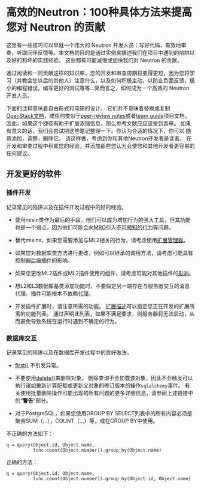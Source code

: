# 高效的Neutron：100种具体方法来提高您对 Neutron 的贡献

这里有一些技巧可以早就一个伟大的 Neutron 开发人员：写好代码，有效地审查，听取同伴反馈等。本文档的目的是通过实例来描述我们在项目中遇到的陷阱以及好的和坏的实践经验， 这些都有可能减慢或加快我们对 Neutron 的贡献。

通过阅读和一同贡献这样的知识库，您的开发和审查周期将变得更短，因为您将学习（并教会您以后的其他人）注意什么，以及如何积极主动，以防止负面反馈，极小的编程错误，编写更好的测试等等...简而言之，如何成为一个高效的 Neutron 开发人员。

下面的注释意味着自由形式和简短的设计。 它们并不意味着替换或复制[OpenStack文档](http://docs.openstack.org/)，或任何类似于[peer-review notes](http://docs.openstack.org/infra/manual/developers.html#peer-review)或者[team guide](http://docs.openstack.org/project-team-guide/)项目文档。 因此，如果这个捷径有助于扩展浓缩信息，那么参考文献应应该受到青睐。 如果有意义的话，我们会尝试把这些笔记整理一下。你认为合适的情况下，你可以 随意添加，调整，删除它。 请这样做，考虑到你和其他Neutron开发者是读者。 在开发和审查过程中积累您的经验，并添加那些您认为会使您和其他开发者更容易的任何建议。

## 开发更好的软件

### 插件开发

记录常见的陷阱以及在插件开发过程中的好的经验。

* 使用mixin类作为最后的手段。他们可以成为增加行为的强大工具，但其功能也是一个弱点，因为他们可能会向[MRO](https://www.python.org/download/releases/2.3/mro/)引入[不可预知的行为](https://review.openstack.org/#/c/121290/)等问题。

* 替代mixins，如果您需要添加与ML2相关的行为，请考虑使用[扩展管理器](http://specs.openstack.org/openstack/neutron-specs/specs/juno/neutron-ml2-mechanismdriver-extensions.html)。

* 如果您对数据库类方法进行更改，例如可以继承的调用方法，请考虑可能具有控制器[后端](https://review.openstack.org/#/c/116924/)插件的影响。

* 如果您更改ML2插件或ML2插件使用的组件，请考虑可能对其他插件的[影响](http://lists.openstack.org/pipermail/openstack-dev/2015-October/076134.html)。

* 想L2和L3数据库基类添加功能时，不要假定另一端存在与服务器交互的消息代理。插件可能根本不依赖[代理](https://review.openstack.org/#/c/174020/)。

* 开发插件扩展时，请注意所需的功能。 [扩展描述](https://github.com/openstack/neutron/blob/b14c06b5/neutron/api/extensions.py#L122)可以指定您正在开发的扩展所需的功能列表。 通过声明此列表，如果不满足要求，则服务器将无法启动，从而避免导致系统在运行时遇到不确定的行为。

### 数据库交互

记录常见的陷阱以及在数据库开发过程中的良好做法。

* [first\(\)](http://docs.sqlalchemy.org/en/rel_1_0/orm/query.html#sqlalchemy.orm.query.Query.first) 不引发异常。

* 不要使用[delete\(\)](http://docs.sqlalchemy.org/en/rel_1_0/orm/query.html#sqlalchemy.orm.query.Query.delete)来删除对象。 删除查询不会加载该对象，因此不会触发可以执行诸如重新计算配额或更新父对象的修订版本的操作`sqlalchemy`事件。 有关使用批量删除操作可能出现的所有问题的更多详细信息，请参阅上述链接中的“**警告**”部分。

* 对于PostgreSQL，如果您使用GROUP BY SELECT列表中的所有内容必须是聚合SUM（...），COUNT（...）等，或在GROUP BY中使用。

不正确的方法如下：

```
q = query(Object.id, Object.name,
          func.count(Object.number)).group_by(Object.name)
```

正确的方法：

```
q = query(Object.id, Object.name,
          func.count(Object.number)).group_by(Object.id, Object.name)
```



